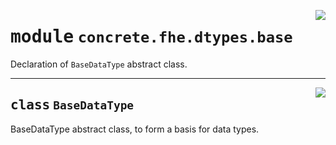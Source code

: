 <!-- markdownlint-disable -->

<a href="../../../../concrete-ml/.venv/lib/python3.9/site-packages/concrete/fhe/dtypes/base.py#L0"><img align="right" style="float:right;" src="https://img.shields.io/badge/-source-cccccc?style=flat-square"></a>

# <kbd>module</kbd> `concrete.fhe.dtypes.base`
Declaration of `BaseDataType` abstract class. 



---

<a href="../../../../concrete-ml/.venv/lib/python3.9/site-packages/concrete/fhe/dtypes/base.py#L8"><img align="right" style="float:right;" src="https://img.shields.io/badge/-source-cccccc?style=flat-square"></a>

## <kbd>class</kbd> `BaseDataType`
BaseDataType abstract class, to form a basis for data types. 





